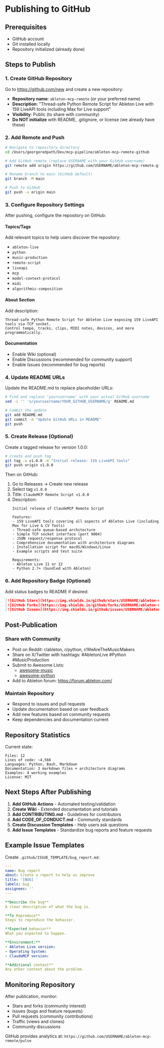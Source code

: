 # Publishing to GitHub

## Prerequisites

- GitHub account
- Git installed locally
- Repository initialized (already done)

## Steps to Publish

### 1. Create GitHub Repository

Go to https://github.com/new and create a new repository:

- **Repository name**: `ableton-mcp-remote` (or your preferred name)
- **Description**: "Thread-safe Python Remote Script for Ableton Live with 159 LiveAPI tools including Max for Live support"
- **Visibility**: Public (to share with community)
- **Do NOT initialize** with README, .gitignore, or license (we already have these)

### 2. Add Remote and Push

```bash
# Navigate to repository directory
cd /Users/georgeredpath/Dev/mcp-pipeline/ableton-mcp-remote-github

# Add GitHub remote (replace USERNAME with your GitHub username)
git remote add origin https://github.com/USERNAME/ableton-mcp-remote.git

# Rename branch to main (GitHub default)
git branch -M main

# Push to GitHub
git push -u origin main
```

### 3. Configure Repository Settings

After pushing, configure the repository on GitHub:

#### Topics/Tags
Add relevant topics to help users discover the repository:
- `ableton-live`
- `python`
- `music-production`
- `remote-script`
- `liveapi`
- `mcp`
- `model-context-protocol`
- `midi`
- `algorithmic-composition`

#### About Section
Add description:
```
Thread-safe Python Remote Script for Ableton Live exposing 159 LiveAPI tools via TCP socket.
Control tempo, tracks, clips, MIDI notes, devices, and more programmatically.
```

#### Documentation
- Enable Wiki (optional)
- Enable Discussions (recommended for community support)
- Enable Issues (recommended for bug reports)

### 4. Update README URLs

Update the README.md to replace placeholder URLs:

```bash
# Find and replace 'yourusername' with your actual GitHub username
sed -i '' 's/yourusername/YOUR_GITHUB_USERNAME/g' README.md

# Commit the update
git add README.md
git commit -m "Update GitHub URLs in README"
git push
```

### 5. Create Release (Optional)

Create a tagged release for version 1.0.0:

```bash
# Create and push tag
git tag -a v1.0.0 -m "Initial release: 159 LiveAPI tools"
git push origin v1.0.0
```

Then on GitHub:
1. Go to Releases → Create new release
2. Select tag `v1.0.0`
3. Title: `ClaudeMCP Remote Script v1.0.0`
4. Description:
   ```
   Initial release of ClaudeMCP Remote Script

   Features:
   - 159 LiveAPI tools covering all aspects of Ableton Live (including Max for Live & CV Tools)
   - Thread-safe queue-based architecture
   - Simple TCP socket interface (port 9004)
   - JSON request/response protocol
   - Comprehensive documentation with architecture diagrams
   - Installation script for macOS/Windows/Linux
   - Example scripts and test suite

   Requirements:
   - Ableton Live 11 or 12
   - Python 2.7+ (bundled with Ableton)
   ```

### 6. Add Repository Badge (Optional)

Add status badges to README if desired:

```markdown
[![GitHub Stars](https://img.shields.io/github/stars/USERNAME/ableton-mcp-remote.svg)](https://github.com/USERNAME/ableton-mcp-remote/stargazers)
[![GitHub Forks](https://img.shields.io/github/forks/USERNAME/ableton-mcp-remote.svg)](https://github.com/USERNAME/ableton-mcp-remote/network)
[![GitHub Issues](https://img.shields.io/github/issues/USERNAME/ableton-mcp-remote.svg)](https://github.com/USERNAME/ableton-mcp-remote/issues)
```

## Post-Publication

### Share with Community

- Post on Reddit: r/ableton, r/python, r/WeAreTheMusicMakers
- Share on X/Twitter with hashtags: #AbletonLive #Python #MusicProduction
- Submit to Awesome Lists:
  - [awesome-music](https://github.com/ciconia/awesome-music)
  - [awesome-python](https://github.com/vinta/awesome-python)
- Add to Ableton forum: https://forum.ableton.com/

### Maintain Repository

- Respond to issues and pull requests
- Update documentation based on user feedback
- Add new features based on community requests
- Keep dependencies and documentation current

## Repository Statistics

Current state:
```
Files: 12
Lines of code: ~4,566
Languages: Python, Bash, Markdown
Documentation: 3 markdown files + architecture diagrams
Examples: 4 working examples
License: MIT
```

## Next Steps After Publishing

1. **Add GitHub Actions** - Automated testing/validation
2. **Create Wiki** - Extended documentation and tutorials
3. **Add CONTRIBUTING.md** - Guidelines for contributors
4. **Add CODE_OF_CONDUCT.md** - Community standards
5. **Create Discussion Templates** - Help users ask questions
6. **Add Issue Templates** - Standardize bug reports and feature requests

## Example Issue Templates

Create `.github/ISSUE_TEMPLATE/bug_report.md`:
```yaml
---
name: Bug report
about: Create a report to help us improve
title: '[BUG] '
labels: bug
assignees: ''
---

**Describe the bug**
A clear description of what the bug is.

**To Reproduce**
Steps to reproduce the behavior.

**Expected behavior**
What you expected to happen.

**Environment:**
- Ableton Live version:
- Operating System:
- ClaudeMCP version:

**Additional context**
Any other context about the problem.
```

## Monitoring Repository

After publication, monitor:
- Stars and forks (community interest)
- Issues (bugs and feature requests)
- Pull requests (community contributions)
- Traffic (views and clones)
- Community discussions

GitHub provides analytics at:
`https://github.com/USERNAME/ableton-mcp-remote/pulse`
